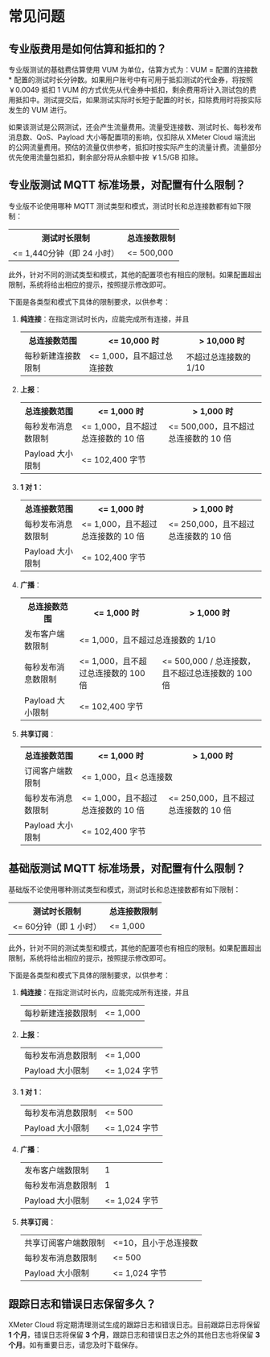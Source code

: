 # 常见问题

## 专业版费用是如何估算和抵扣的？

专业版测试的基础费估算使用 VUM 为单位，估算方式为：VUM = 配置的连接数 * 配置的测试时长分钟数。如果用户账号中有可用于抵扣测试的代金券，将按照 ￥0.0049 抵扣 1 VUM 的方式优先从代金券中抵扣，剩余费用将计入测试包的费用抵扣中。测试提交后，如果测试实际时长短于配置的时长，扣除费用时将按实际发生的 VUM 进行。

如果该测试是公网测试，还会产生流量费用。流量受连接数、测试时长、每秒发布消息数、QoS、Payload 大小等配置项的影响，仅扣除从 XMeter Cloud 端流出的公网流量费用。预估的流量仅供参考，抵扣时按实际产生的流量计费。流量部分优先使用流量包抵扣，剩余部分将从余额中按 ￥1.5/GB 扣除。



## 专业版测试 MQTT 标准场景，对配置有什么限制？

专业版不论使用哪种 MQTT 测试类型和模式，测试时长和总连接数都有如下限制：

<table>
	<tr>
		<th>测试时长限制</th>
		<th>总连接数限制</th>
	</tr>
	<tr>
		<td>&lt;= 1,440分钟（即 24 小时）</td>
		<td>&lt;= 500,000</td>
	</tr>
</table>

此外，针对不同的测试类型和模式，其他的配置项也有相应的限制。如果配置超出限制，系统将给出相应的提示，按照提示修改即可。

下面是各类型和模式下具体的限制要求，以供参考：

1. **纯连接**：在指定测试时长内，应能完成所有连接，并且

   <table>
      	<tr>
   		<th>总连接数范围</th>
   		<th>&lt;= 10,000 时</th>
   		<th>&gt; 10,000 时</th>
   	</tr>
   	<tr>
   		<td>每秒新建连接数限制</td>
   		<td>&lt;= 1,000，且不超过总连接数</td>
   		<td>不超过总连接数的 1/10 </td>
   	</tr>
   </table>

2. **上报**：

   <table>
   	<tr>
   		<th>总连接数范围</th>
   		<th>&lt;= 1,000 时</th>
   		<th>&gt; 1,000 时</th>
   	</tr>
   	<tr>
   		<td>每秒发布消息数限制</td>
   		<td>&lt;= 1,000，且不超过总连接数的 10 倍</td>
   		<td>&lt;= 500,000，且不超过总连接数的 10 倍</td>
   	</tr>
   	<tr>
   		<td>Payload 大小限制</td>
   		<td colspan="2">&lt;= 102,400 字节</td>
   	</tr>
   </table>

3. **1 对 1**：

   <table>
   	<tr>
   		<th>总连接数范围</th>
   		<th>&lt;= 1,000 时</th>
   		<th>&gt; 1,000 时</th>
   	</tr>
   	<tr>
   		<td>每秒发布消息数限制</td>
   		<td>&lt;= 1,000，且不超过总连接数的 10 倍</td>
   		<td>&lt;= 250,000，且不超过总连接数的 10 倍</td>
   	</tr>
   	<tr>
   		<td>Payload 大小限制</td>
   		<td colspan="2">&lt;= 102,400 字节</td>
   	</tr>
   </table>

4. **广播**：

   <table>
   	<tr>
   		<th>总连接数范围</th>
   		<th>&lt;= 1,000 时</th>
   		<th>&gt; 1,000 时</th>
   	</tr>
   	<tr>
   		<td>发布客户端数限制</th>
   		<td colspan="2">&lt;= 1,000，且不超过总连接数的 1/10</td>
   	</tr>
   	<tr>
   		<td>每秒发布消息数限制</td>
   		<td>&lt;= 1,000，且不超过总连接数的 100 倍</td>
   		<td>&lt;= 500,000 / 总连接数，且不超过总连接数的 100 倍</td>
   	</tr>
   	<tr>
   		<td>Payload 大小限制</td>
   		<td colspan="2">&lt;= 102,400 字节</td>
   	</tr>
   </table>

5. **共享订阅**：

   <table>
   	<tr>
   		<th>总连接数范围</th>
   		<th>&lt;= 1,000 时</th>
   		<th>&gt; 1,000 时</th>
   	</tr>
   	<tr>
   		<td>订阅客户端数限制</th>
   		<td colspan="2">&lt;= 1,000，且&lt; 总连接数</td>
   	</tr>
   	<tr>
   		<td>每秒发布消息数限制</td>
   		<td>&lt;= 1,000，且不超过总连接数的 10 倍</td>
   		<td>&lt;= 250,000，且不超过总连接数的 10 倍</td>
   	</tr>
   	<tr>
   		<td>Payload 大小限制</td>
   		<td colspan="2">&lt;= 102,400 字节</td>
   	</tr>
   </table>

## 基础版测试 MQTT 标准场景，对配置有什么限制？

基础版不论使用哪种测试类型和模式，测试时长和总连接数都有如下限制：
<table>
	<tr>
		<th>测试时长限制</th>
		<th>总连接数限制</th>
	</tr>
	<tr>
		<td>&lt;= 60分钟（即 1 小时）</td>
		<td>&lt;= 1,000</td>
	</tr>
</table>

此外，针对不同的测试类型和模式，其他的配置项也有相应的限制。如果配置超出限制，系统将给出相应的提示，按照提示修改即可。

下面是各类型和模式下具体的限制要求，以供参考：

1. **纯连接**：在指定测试时长内，应能完成所有连接，并且

   <table>
   	<tr>
   		<td>每秒新建连接数限制</td>
   		<td>&lt;= 1,000</td>
   	</tr>
   </table>

2. **上报**：

   <table>
   	<tr>
   		<td>每秒发布消息数限制</td>
   		<td>&lt;= 1,000</td>
   	</tr>
   	<tr>
   		<td>Payload 大小限制</td>
   		<td>&lt;= 1,024 字节</td>
   	</tr>
   </table>

3. **1 对 1**：

   <table>
   	<tr>
   		<td>每秒发布消息数限制</td>
   		<td>&lt;= 500</td>
   	</tr>
   	<tr>
   		<td>Payload 大小限制</td>
   		<td>&lt;= 1,024 字节</td>
   	</tr>
   </table>

4. **广播**：

   <table>
   	<tr>
   		<td>发布客户端数限制</td>
   		<td>1</td>
   	</tr>
   	<tr>
   		<td>每秒发布消息数限制</td>
   		<td>1</td>
   	</tr>
   	<tr>
   		<td>Payload 大小限制</td>
   		<td>&lt;= 1,024 字节</td>
   	</tr>
   </table>

5. **共享订阅**：

   <table>
   	<tr>
   		<td>共享订阅客户端数限制</td>
   		<td>&lt;=10，且小于总连接数</td>
   	</tr>
   	<tr>
   		<td>每秒发布消息数限制</td>
   		<td>&lt;= 500</td>
   	</tr>
   	<tr>
   		<td>Payload 大小限制</td>
   		<td>&lt;= 1,024 字节</td>
   	</tr>
   </table>

## 跟踪日志和错误日志保留多久？

XMeter Cloud 将定期清理测试生成的跟踪日志和错误日志。目前跟踪日志将保留 **1 个月**，错误日志将保留 **3 个月**，跟踪日志和错误日志之外的其他日志也将保留 **3 个月**。如有重要日志，请您及时下载保存。